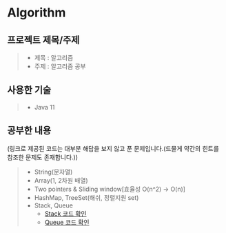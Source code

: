 # Algorithm

## 프로젝트 제목/주제
> - 제목 : 알고리즘
> - 주제 : 알고리즘 공부

## 사용한 기술
> - Java 11

## 공부한 내용
(링크로 제공된 코드는 대부분 해답을 보지 않고 푼 문제입니다.(드물게 약간의 힌트를 참조한 문제도 존재합니다.))
> - String(문자열)
> - Array(1, 2차원 배열)
> - Two pointers & Sliding window[효율성 O(n^2) -> O(n)]
> - HashMap, TreeSet(해쉬, 정렬지원 set)
> - Stack, Queue
>   - [Stack 코드 확인](https://github.com/ksungsu/algorithm/blob/3b38329e2aaec654d3a8cd25adf761bfea6e9f69/src/main/java/infrenalgorithm/section05/five/My.java#L6)
>   - [Queue 코드 확인](https://github.com/ksungsu/algorithm/blob/8ebb75178574a57538ef9cb0f9d9da80479bd333/src/main/java/infrenalgorithm/section05/six/My.java#L8)  
